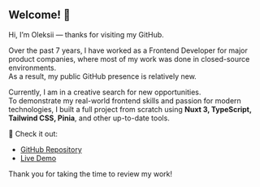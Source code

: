 ## Welcome! 👋

Hi, I’m Oleksii — thanks for visiting my GitHub.

Over the past 7 years, I have worked as a Frontend Developer for major product companies, where most of my work was done in closed-source environments.  
As a result, my public GitHub presence is relatively new.

Currently, I am in a creative search for new opportunities.  
To demonstrate my real-world frontend skills and passion for modern technologies, I built a full project from scratch using **Nuxt 3, TypeScript, Tailwind CSS, Pinia**, and other up-to-date tools.

🚀 Check it out:  
- [GitHub Repository](https://github.com/petrychenkodev/nuxt-crypto)  
- [Live Demo](https://nuxt-crypto.netlify.app/)

Thank you for taking the time to review my work!
